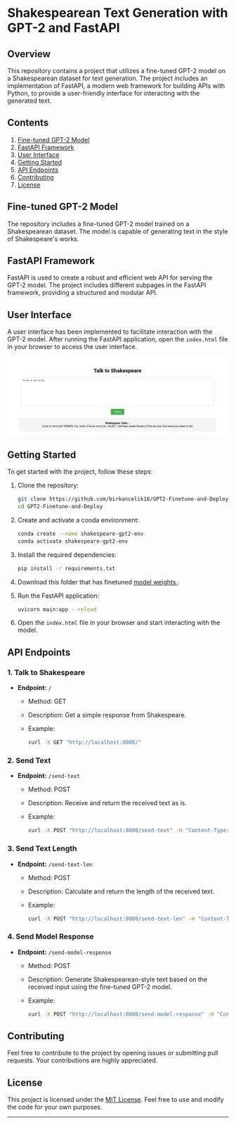 # Shakespearean Text Generation with GPT-2 and FastAPI

## Overview

This repository contains a project that utilizes a fine-tuned GPT-2 model on a Shakespearean dataset for text generation. The project includes an implementation of FastAPI, a modern web framework for building APIs with Python, to provide a user-friendly interface for interacting with the generated text.

## Contents

1. [Fine-tuned GPT-2 Model](#fine-tuned-gpt-2-model)
2. [FastAPI Framework](#fastapi-framework)
3. [User Interface](#user-interface)
4. [Getting Started](#getting-started)
5. [API Endpoints](#api-endpoints)
6. [Contributing](#contributing)
7. [License](#license)

## Fine-tuned GPT-2 Model

The repository includes a fine-tuned GPT-2 model trained on a Shakespearean dataset. The model is capable of generating text in the style of Shakespeare's works.

## FastAPI Framework

FastAPI is used to create a robust and efficient web API for serving the GPT-2 model. The project includes different subpages in the FastAPI framework, providing a structured and modular API.

## User Interface

A user interface has been implemented to facilitate interaction with the GPT-2 model. After running the FastAPI application, open the `index.html` file in your browser to access the user interface.

![alt text](https://github.com/birkancelik18/GPT2-Finetune-and-Deploy/blob/master/ui_image.png?raw=true) 

## Getting Started

To get started with the project, follow these steps:

1. Clone the repository:

    ```bash
    git clone https://github.com/birkancelik18/GPT2-Finetune-and-Deploy.git
    cd GPT2-Finetune-and-Deploy
    ```

2. Create and activate a conda environment:

    ```bash
    conda create --name shakespeare-gpt2-env
    conda activate shakespeare-gpt2-env
    ```

3. Install the required dependencies:

    ```bash
    pip install -r requirements.txt
    ```

4. Download this folder that has finetuned [model weights ](https://drive.google.com/file/d/1onuyIB5c72pqiTeHvXk_3NV7KuVLoLGO/view?usp=sharing).

5. Run the FastAPI application:

    ```bash
    uvicorn main:app --reload
    ```

6. Open the `index.html` file in your browser and start interacting with the model.

## API Endpoints

### 1. Talk to Shakespeare

- **Endpoint:** `/`
  - Method: GET
  - Description: Get a simple response from Shakespeare.
  - Example:

    ```bash
    curl -X GET "http://localhost:8000/"
    ```

### 2. Send Text

- **Endpoint:** `/send-text`
  - Method: POST
  - Description: Receive and return the received text as is.
  - Example:

    ```bash
    curl -X POST "http://localhost:8000/send-text" -H "Content-Type: application/json" -d '{"text": "To be or not to be"}'
    ```

### 3. Send Text Length

- **Endpoint:** `/send-text-len`
  - Method: POST
  - Description: Calculate and return the length of the received text.
  - Example:

    ```bash
    curl -X POST "http://localhost:8000/send-text-len" -H "Content-Type: application/json" -d '{"text": "To be or not to be"}'
    ```

### 4. Send Model Response

- **Endpoint:** `/send-model-response`
  - Method: POST
  - Description: Generate Shakespearean-style text based on the received input using the fine-tuned GPT-2 model.
  - Example:

    ```bash
    curl -X POST "http://localhost:8000/send-model-response" -H "Content-Type: application/json" -d '{"text": "To be or not to be"}'
    ```

## Contributing

Feel free to contribute to the project by opening issues or submitting pull requests. Your contributions are highly appreciated.

## License

This project is licensed under the [MIT License](LICENSE). Feel free to use and modify the code for your own purposes.

---
